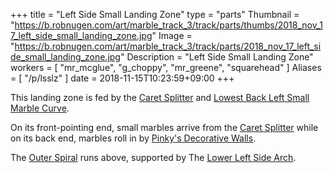 +++
title = "Left Side Small Landing Zone"
type = "parts"
Thumbnail = "https://b.robnugen.com/art/marble_track_3/track/parts/thumbs/2018_nov_17_left_side_small_landing_zone.jpg"
Image = "https://b.robnugen.com/art/marble_track_3/track/parts/2018_nov_17_left_side_small_landing_zone.jpg"
Description = "Left Side Small Landing Zone"
workers = [
    "mr_mcglue",
    "g_choppy",
    "mr_greene",
    "squarehead"
]
Aliases = [
   "/p/lsslz"
]
date = 2018-11-15T10:23:59+09:00
+++

This landing zone is fed by the [Caret Splitter](/parts/caret-splitter/) and [Lowest Back Left Small Marble Curve](/parts/lowest_back_left_small_marble_curve/).

On its front-pointing end, small marbles arrive from the [Caret Splitter](/parts/caret-splitter/) while on its back end, marbles roll in by [Pinky's Decorative Walls](/parts/decorative_walls_after_the_lowest_small-medium_splitter/).

The [Outer Spiral](/parts/outer_spiral/) runs above, supported by The [Lower Left Side Arch](/parts/lower-left-side-arch/).
